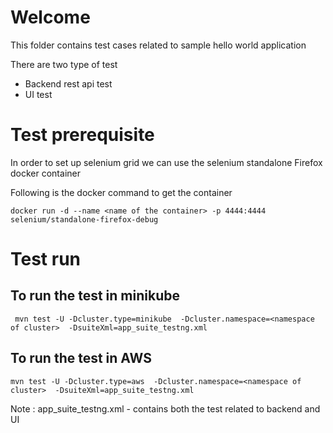# Welcome

This folder contains test cases related to sample hello world application

There are two type of test

* Backend rest api test
* UI test

# Test prerequisite

In order to set up selenium grid we can use the selenium standalone Firefox docker container

Following is the docker command to get the container

    docker run -d --name <name of the container> -p 4444:4444 selenium/standalone-firefox-debug

# Test run

## To run the test in minikube

     mvn test -U -Dcluster.type=minikube  -Dcluster.namespace=<namespace of cluster>  -DsuiteXml=app_suite_testng.xml

## To run the test in AWS

    mvn test -U -Dcluster.type=aws  -Dcluster.namespace=<namespace of cluster>  -DsuiteXml=app_suite_testng.xml

Note : app_suite_testng.xml - contains both the test related to backend and UI
